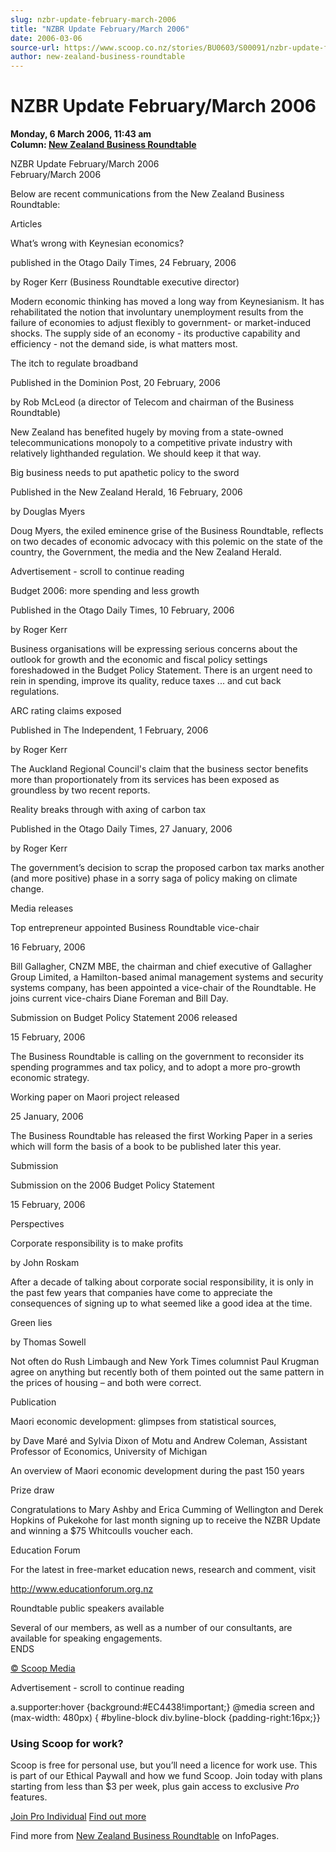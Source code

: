 ```yaml
---
slug: nzbr-update-february-march-2006
title: "NZBR Update February/March 2006"
date: 2006-03-06
source-url: https://www.scoop.co.nz/stories/BU0603/S00091/nzbr-update-februarymarch-2006.htm
author: new-zealand-business-roundtable
---
```

NZBR Update February/March 2006
===============================

**Monday, 6 March 2006, 11:43 am**  
**Column: [New Zealand Business Roundtable](https://info.scoop.co.nz/New_Zealand_Business_Roundtable)**

NZBR Update February/March 2006  
February/March 2006  

Below are recent communications from the New Zealand Business Roundtable:

Articles

What’s wrong with Keynesian economics?

published in the Otago Daily Times, 24 February, 2006

by Roger Kerr (Business Roundtable executive director)

Modern economic thinking has moved a long way from Keynesianism. It has rehabilitated the notion that involuntary unemployment results from the failure of economies to adjust flexibly to government- or market-induced shocks. The supply side of an economy - its productive capability and efficiency - not the demand side, is what matters most.

The itch to regulate broadband

Published in the Dominion Post, 20 February, 2006

by Rob McLeod (a director of Telecom and chairman of the Business Roundtable)

New Zealand has benefited hugely by moving from a state-owned telecommunications monopoly to a competitive private industry with relatively lighthanded regulation. We should keep it that way.

Big business needs to put apathetic policy to the sword

Published in the New Zealand Herald, 16 February, 2006

by Douglas Myers

Doug Myers, the exiled eminence grise of the Business Roundtable, reflects on two decades of economic advocacy with this polemic on the state of the country, the Government, the media and the New Zealand Herald.

Advertisement - scroll to continue reading





Budget 2006: more spending and less growth

Published in the Otago Daily Times, 10 February, 2006

by Roger Kerr

Business organisations will be expressing serious concerns about the outlook for growth and the economic and fiscal policy settings foreshadowed in the Budget Policy Statement. There is an urgent need to rein in spending, improve its quality, reduce taxes ... and cut back regulations.

ARC rating claims exposed

Published in The Independent, 1 February, 2006

by Roger Kerr

The Auckland Regional Council's claim that the business sector benefits more than proportionately from its services has been exposed as groundless by two recent reports.

Reality breaks through with axing of carbon tax

Published in the Otago Daily Times, 27 January, 2006

by Roger Kerr

The government’s decision to scrap the proposed carbon tax marks another (and more positive) phase in a sorry saga of policy making on climate change.

Media releases

Top entrepreneur appointed Business Roundtable vice-chair

16 February, 2006

Bill Gallagher, CNZM MBE, the chairman and chief executive of Gallagher Group Limited, a Hamilton-based animal management systems and security systems company, has been appointed a vice-chair of the Roundtable. He joins current vice-chairs Diane Foreman and Bill Day.

Submission on Budget Policy Statement 2006 released

15 February, 2006

The Business Roundtable is calling on the government to reconsider its spending programmes and tax policy, and to adopt a more pro-growth economic strategy.

Working paper on Maori project released

25 January, 2006

The Business Roundtable has released the first Working Paper in a series which will form the basis of a book to be published later this year.

Submission

Submission on the 2006 Budget Policy Statement

15 February, 2006

Perspectives

Corporate responsibility is to make profits

by John Roskam

After a decade of talking about corporate social responsibility, it is only in the past few years that companies have come to appreciate the consequences of signing up to what seemed like a good idea at the time.

Green lies

by Thomas Sowell

Not often do Rush Limbaugh and New York Times columnist Paul Krugman agree on anything but recently both of them pointed out the same pattern in the prices of housing – and both were correct.

Publication

Maori economic development: glimpses from statistical sources,

by Dave Maré and Sylvia Dixon of Motu and Andrew Coleman, Assistant Professor of Economics, University of Michigan

An overview of Maori economic development during the past 150 years

Prize draw

Congratulations to Mary Ashby and Erica Cumming of Wellington and Derek Hopkins of Pukekohe for last month signing up to receive the NZBR Update and winning a $75 Whitcoulls voucher each.

Education Forum

For the latest in free-market education news, research and comment, visit

http://www.educationforum.org.nz

Roundtable public speakers available

Several of our members, as well as a number of our consultants, are available for speaking engagements.  
ENDS

[© Scoop Media](http://www.scoop.co.nz/about/terms.html)  

Advertisement - scroll to continue reading



a.supporter:hover {background:#EC4438!important;} @media screen and (max-width: 480px) { #byline-block div.byline-block {padding-right:16px;}}

### Using Scoop for work?

Scoop is free for personal use, but you’ll need a licence for work use. This is part of our Ethical Paywall and how we fund Scoop. Join today with plans starting from less than $3 per week, plus gain access to exclusive _Pro_ features.  
  
[Join Pro Individual](https://pro.scoop.co.nz/Individual/?from=ProIn24) [Find out more](https://pro.scoop.co.nz/using-scoop-for-work/?from=ProIn24)

Find more from [New Zealand Business Roundtable](https://info.scoop.co.nz/New_Zealand_Business_Roundtable) on InfoPages.